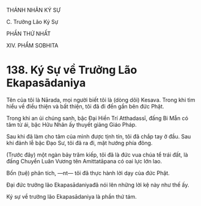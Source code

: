 THÁNH NHÂN KÝ SỰ

C. Trưởng Lão Ký Sự

PHẦN THỨ NHẤT

XIV. PHẨM SOBHITA

# 138. Ký Sự về Trưởng Lão Ekapasādaniya

Tên của tôi là Nārada, mọi người biết tôi là (dòng dõi) Kesava. Trong khi tìm hiểu về điều thiện và bất thiện, tôi đã đi đến gần bên đức Phật.

Trong khi an ủi chúng sanh, bậc Đại Hiền Trí Atthadassī, đấng Bi Mẫn có tâm từ ái, bậc Hữu Nhãn ấy thuyết giảng Giáo Pháp.

Sau khi đã làm cho tâm của mình được tịnh tín, tôi đã chắp tay ở đầu. Sau khi đảnh lễ bậc Đạo Sư, tôi đã ra đi, mặt hướng phía đông.

(Trước đây) một ngàn bảy trăm kiếp, tôi đã là đức vua chúa tể trái đất, là đấng Chuyển Luân Vương tên Amittatāpana có oai lực lớn lao.

Bốn (tuệ) phân tích, ―nt― tôi đã thực hành lời dạy của đức Phật.

Đại đức trưởng lão Ekapasādaniyađã nói lên những lời kệ này như thế ấy.

Ký sự về trưởng lão Ekapasādaniya là phần thứ tám.
